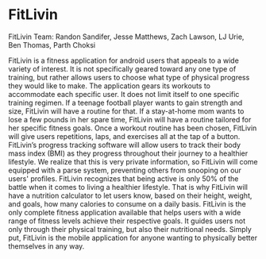 # FitLivin

FitLivin Team: Randon Sandifer, Jesse Matthews, Zach Lawson, LJ Urie, Ben Thomas, Parth Choksi

FitLivin is a fitness application for android users that appeals to a wide variety of interest. It is not specifically geared toward any one type of training, but rather allows users to choose what type of physical progress they would like to make. The application gears its workouts to accommodate each specific user. It does not limit itself to one specific training regimen. If a teenage football player wants to gain strength and size, FitLivin will have a routine for that. If a stay-at-home mom wants to lose a few pounds in her spare time, FitLivin will have a routine tailored for her specific fitness goals. Once a workout routine has been chosen, FitLivin will give users repetitions, laps, and exercises all at the tap of a button. FitLivin’s progress tracking software will allow users to track their body mass index (BMI) as they progress throughout their journey to a healthier lifestyle. We realize that this is very private information, so FitLivin will come equipped with a parse system, preventing others from snooping on our users' profiles. FitLivin recognizes that being active is only 50% of the battle when it comes to living a healthier lifestyle. That is why FitLivin will have a nutrition calculator to let users know, based on their height, weight, and goals, how many calories to consume on a daily basis. FitLivin is the only complete fitness application available that helps users with a wide range of fitness levels achieve their respective goals. It guides users not only through their physical training, but also their nutritional needs. Simply put, FitLivin is the mobile application for anyone wanting to physically better themselves in any way.
